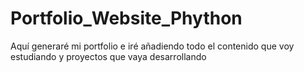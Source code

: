 # Portfolio_Website_Phython
Aquí generaré  mi portfolio e iré añadiendo  todo el contenido que voy estudiando y proyectos que vaya desarrollando 
